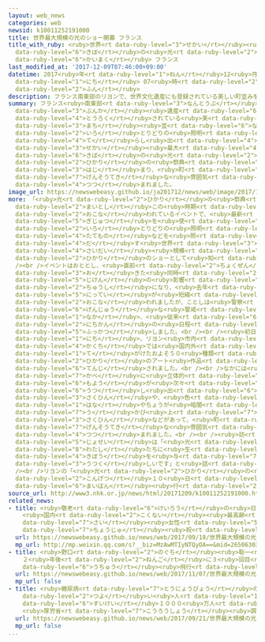 ```yaml
---
layout: web_news
categories: web
newsid: k10011252191000
title: 世界最大規模の光のショー開幕 フランス
title_with_ruby: <ruby>世界<rt data-ruby-level="3">せかい</rt></ruby><ruby>最大<rt data-ruby-level="4">さいだい</rt></ruby><ruby>規模<rt
  data-ruby-level="6">きぼ</rt></ruby>の<ruby>光<rt data-ruby-level="2">ひかり</rt></ruby>のショー<ruby>開幕<rt
  data-ruby-level="6">かいまく</rt></ruby> フランス
last_modified_at: '2017-12-09T07:46:00+09:00'
datetime: 2017<ruby>年<rt data-ruby-level="1">ねん</rt></ruby>12<ruby>月<rt data-ruby-level="1">がつ</rt></ruby>09<ruby>日<rt
  data-ruby-level="1">にち</rt></ruby> 07<ruby>時<rt data-ruby-level="2">じ</rt></ruby>46<ruby>分<rt
  data-ruby-level="2">ふん</rt></ruby>
description: フランス南東部のリヨンで、世界文化遺産にも登録されている美しい町並みを色とりどりの照明で照らし出す、世界最大規模の光のショー「光の祭典」が始まり、町は幻想的な雰囲気に包まれました。
summary: フランス<ruby>南東部<rt data-ruby-level="3">なんとうぶ</rt></ruby>のリヨンで、<ruby>世界<rt data-ruby-level="3">せかい</rt></ruby><ruby>文化<rt
  data-ruby-level="3">ぶんか</rt></ruby><ruby>遺産<rt data-ruby-level="6">いさん</rt></ruby>にも<ruby>登録<rt
  data-ruby-level="4">とうろく</rt></ruby>されている<ruby>美<rt data-ruby-level="3">うつく</rt></ruby>しい<ruby>町<rt
  data-ruby-level="3">まち</rt></ruby><ruby>並<rt data-ruby-level="6">な</rt></ruby>みを<ruby>色<rt
  data-ruby-level="2">いろ</rt></ruby>とりどりの<ruby>照明<rt data-ruby-level="4">しょうめい</rt></ruby>で<ruby>照<rt
  data-ruby-level="4">て</rt></ruby>らし<ruby>出<rt data-ruby-level="4">だ</rt></ruby>す、<ruby>世界<rt
  data-ruby-level="3">せかい</rt></ruby><ruby>最大<rt data-ruby-level="4">さいだい</rt></ruby><ruby>規模<rt
  data-ruby-level="6">きぼ</rt></ruby>の<ruby>光<rt data-ruby-level="2">ひかり</rt></ruby>のショー「<ruby>光<rt
  data-ruby-level="2">ひかり</rt></ruby>の<ruby>祭典<rt data-ruby-level="4">さいてん</rt></ruby>」が<ruby>始<rt
  data-ruby-level="3">はじ</rt></ruby>まり、<ruby>町<rt data-ruby-level="1">まち</rt></ruby>は<ruby>幻想的<rt
  data-ruby-level="7">げんそうてき</rt></ruby>な<ruby>雰囲気<rt data-ruby-level="7">ふんいき</rt></ruby>に<ruby>包<rt
  data-ruby-level="4">つつ</rt></ruby>まれました。
image_url: https://newswebeasy.github.io/ja201712/news/web/image/2017/12/09/K10011252191_1712090640_1712090646_01_02.jpg
more: 「<ruby>光<rt data-ruby-level="2">ひかり</rt></ruby>の<ruby>祭典<rt data-ruby-level="4">さいてん</rt></ruby>」はフランスのリヨンで<ruby>毎年<rt
  data-ruby-level="2">まいとし</rt></ruby>この<ruby>時期<rt data-ruby-level="3">じき</rt></ruby>に<ruby>行<rt
  data-ruby-level="2">おこな</rt></ruby>われているイベントで、<ruby>最新<rt data-ruby-level="4">さいしん</rt></ruby>の<ruby>技術<rt
  data-ruby-level="5">ぎじゅつ</rt></ruby>を<ruby>使<rt data-ruby-level="3">つか</rt></ruby>って<ruby>色<rt
  data-ruby-level="2">いろ</rt></ruby>とりどりの<ruby>照明<rt data-ruby-level="4">しょうめい</rt></ruby>で<ruby>建物<rt
  data-ruby-level="4">たてもの</rt></ruby>などを<ruby>照<rt data-ruby-level="4">て</rt></ruby>らし<ruby>出<rt
  data-ruby-level="4">だ</rt></ruby>す<ruby>世界<rt data-ruby-level="3">せかい</rt></ruby><ruby>最大<rt
  data-ruby-level="4">さいだい</rt></ruby><ruby>規模<rt data-ruby-level="6">きぼ</rt></ruby>の<ruby>光<rt
  data-ruby-level="2">ひかり</rt></ruby>のショーとして<ruby>知<rt data-ruby-level="2">し</rt></ruby>られています。<br
  /><br />イベントはおととし、<ruby>直前<rt data-ruby-level="2">ちょくぜん</rt></ruby>にパリで<ruby>起<rt
  data-ruby-level="3">お</rt></ruby>きた<ruby>同時<rt data-ruby-level="2">どうじ</rt></ruby>テロ<ruby>事件<rt
  data-ruby-level="5">じけん</rt></ruby>の<ruby>影響<rt data-ruby-level="7">えいきょう</rt></ruby>で<ruby>中止<rt
  data-ruby-level="2">ちゅうし</rt></ruby>になり、<ruby>去年<rt data-ruby-level="3">きょねん</rt></ruby>は<ruby>日程<rt
  data-ruby-level="5">にってい</rt></ruby>が<ruby>短縮<rt data-ruby-level="6">たんしゅく</rt></ruby>されて<ruby>行<rt
  data-ruby-level="2">おこな</rt></ruby>われましたが、ことしは<ruby>警察<rt data-ruby-level="6">けいさつ</rt></ruby>が<ruby>厳重<rt
  data-ruby-level="6">げんじゅう</rt></ruby>な<ruby>警戒<rt data-ruby-level="7">けいかい</rt></ruby>にあたる<ruby>中<rt
  data-ruby-level="1">なか</rt></ruby>、<ruby>従来<rt data-ruby-level="6">じゅうらい</rt></ruby>どおりの４<ruby>日間<rt
  data-ruby-level="2">にちかん</rt></ruby>の<ruby>日程<rt data-ruby-level="5">にってい</rt></ruby>で<ruby>復活<rt
  data-ruby-level="5">ふっかつ</rt></ruby>しました。<br /><br /><ruby>初日<rt data-ruby-level="4">しょにち</rt></ruby>の７<ruby>日<rt
  data-ruby-level="1">にち</rt></ruby>、リヨン<ruby>市内<rt data-ruby-level="2">しない</rt></ruby>の<ruby>各地<rt
  data-ruby-level="4">かくち</rt></ruby>では<ruby>国内外<rt data-ruby-level="2">こくないがい</rt></ruby>のアーティストが<ruby>手<rt
  data-ruby-level="1">て</rt></ruby>がけたおよそ５０<ruby>種類<rt data-ruby-level="4">しゅるい</rt></ruby>の<ruby>光<rt
  data-ruby-level="2">ひかり</rt></ruby>のアート<ruby>作品<rt data-ruby-level="3">さくひん</rt></ruby>が<ruby>展示<rt
  data-ruby-level="6">てんじ</rt></ruby>されました。<br /><br />なかには<ruby>教会<rt data-ruby-level="2">きょうかい</rt></ruby>の<ruby>壁<rt
  data-ruby-level="7">かべ</rt></ruby>に<ruby>立体的<rt data-ruby-level="4">りったいてき</rt></ruby>な<ruby>模様<rt
  data-ruby-level="6">もよう</rt></ruby>が<ruby>次々<rt data-ruby-level="3">つぎつぎ</rt></ruby>に<ruby>映<rt
  data-ruby-level="6">うつ</rt></ruby>し<ruby>出<rt data-ruby-level="6">だ</rt></ruby>される<ruby>作品<rt
  data-ruby-level="3">さくひん</rt></ruby>や、<ruby>色<rt data-ruby-level="2">いろ</rt></ruby>とりどりの<ruby>花<rt
  data-ruby-level="1">はな</rt></ruby>やちょうが<ruby>暗闇<rt data-ruby-level="7">くらやみ</rt></ruby>から<ruby>浮<rt
  data-ruby-level="7">う</rt></ruby>かび<ruby>上<rt data-ruby-level="7">あ</rt></ruby>がる<ruby>作品<rt
  data-ruby-level="3">さくひん</rt></ruby>などがあって、<ruby>町<rt data-ruby-level="1">まち</rt></ruby>は<ruby>幻想的<rt
  data-ruby-level="7">げんそうてき</rt></ruby>な<ruby>雰囲気<rt data-ruby-level="7">ふんいき</rt></ruby>に<ruby>包<rt
  data-ruby-level="4">つつ</rt></ruby>まれました。<br /><br /><ruby>訪<rt data-ruby-level="7">おとず</rt></ruby>れた<ruby>女性<rt
  data-ruby-level="5">じょせい</rt></ruby>は「<ruby>光<rt data-ruby-level="2">ひかり</rt></ruby>は<ruby>私<rt
  data-ruby-level="8">わたし</rt></ruby>たちに<ruby>生<rt data-ruby-level="1">い</rt></ruby>きる<ruby>希望<rt
  data-ruby-level="4">きぼう</rt></ruby>を<ruby>与<rt data-ruby-level="7">あた</rt></ruby>えてくれます。とても<ruby>美<rt
  data-ruby-level="3">うつく</rt></ruby>しいです」と<ruby>話<rt data-ruby-level="2">はな</rt></ruby>していました。<br
  /><br />リヨンの「<ruby>光<rt data-ruby-level="2">ひかり</rt></ruby>の<ruby>祭典<rt data-ruby-level="4">さいてん</rt></ruby>」は<ruby>今月<rt
  data-ruby-level="2">こんげつ</rt></ruby>１０<ruby>日<rt data-ruby-level="1">にち</rt></ruby>まで、<ruby>毎晩<rt
  data-ruby-level="6">まいばん</rt></ruby><ruby>行<rt data-ruby-level="2">おこな</rt></ruby>われます。
source_url: http://www3.nhk.or.jp/news/html/20171209/k10011252191000.html
related_news:
- title: <ruby>敬老<rt data-ruby-level="6">けいろう</rt></ruby>の<ruby>日<rt data-ruby-level="1">ひ</rt></ruby>
    <ruby>国内<rt data-ruby-level="2">こくない</rt></ruby><ruby>最高齢<rt data-ruby-level="7">さいこうれい</rt></ruby>１１７<ruby>歳<rt
    data-ruby-level="7">さい</rt></ruby><ruby>女性<rt data-ruby-level="5">じょせい</rt></ruby>の<ruby>長寿<rt
    data-ruby-level="7">ちょうじゅ</rt></ruby><ruby>祝<rt data-ruby-level="4">いわ</rt></ruby>う
  url: https://newswebeasy.github.io/news/web/2017/09/18/世界最大規模の光のショー開幕-フランス
  mp_url: http://mp.weixin.qq.com/s?__biz=MzAwMTIyNTQyOA==&mid=2650630366&idx=2&sn=832bd0fc8fce69ec0df76a76773ccbe1&chksm=82d52f65b5a2a673a64b8ece4737ea80db9ad54dc9b7196121ac516a11acca8158aba5e26a64#rd
- title: <ruby>野口<rt data-ruby-level="2">のぐち</rt></ruby><ruby>聡一<rt data-ruby-level="8">そういち</rt></ruby>さん
    ２<ruby>年後<rt data-ruby-level="2">ねんご</rt></ruby>に３<ruby>回目<rt data-ruby-level="2">かいめ</rt></ruby>の<ruby>宇宙<rt
    data-ruby-level="6">うちゅう</rt></ruby><ruby>飛行<rt data-ruby-level="4">ひこう</rt></ruby>へ
  url: https://newswebeasy.github.io/news/web/2017/11/07/世界最大規模の光のショー開幕-フランス
  mp_url: false
- title: <ruby>糖尿病<rt data-ruby-level="7">とうにょうびょう</rt></ruby>の<ruby>疑<rt data-ruby-level="6">うたが</rt></ruby>い<ruby>強<rt
    data-ruby-level="2">つよ</rt></ruby>い<ruby>人<rt data-ruby-level="1">ひと</rt></ruby>は<ruby>推計<rt
    data-ruby-level="6">すいけい</rt></ruby>１０００<ruby>万人<rt data-ruby-level="2">まんにん</rt></ruby>
    <ruby>厚労省<rt data-ruby-level="7">こうろうしょう</rt></ruby><ruby>調査<rt data-ruby-level="5">ちょうさ</rt></ruby>
  url: https://newswebeasy.github.io/news/web/2017/09/21/世界最大規模の光のショー開幕-フランス
  mp_url: false
...
```

